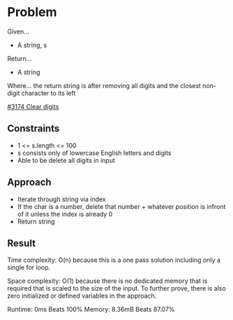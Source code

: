 
# Problem
Given...
- A string, s

Return...
- A string

Where...
the return string is after removing all digits and the closest non-digit 
character to its left

[#3174 Clear digits](https://leetcode.com/problems/clear-digits/description/?envType=daily-question&envId=2025-02-10)

## Constraints
- 1 <= s.length <= 100
- s consists only of lowercase English letters and digits
- Able to be delete all digits in input

## Approach
- Iterate through string via index
- If the char is a number, delete that number + whatever position is infront 
of it unless the index is already 0
- Return string

## Result
Time complexity:
O\(n) because this is a one pass solution including only a single for loop.

Space complexity:
O\(1) because there is no dedicated memory that is required that is scaled to
the size of the input. To further prove, there is also zero initialized or 
defined variables in the approach.

Runtime: 0ms Beats 100%
Memory: 8.36mB Beats 87.07%

